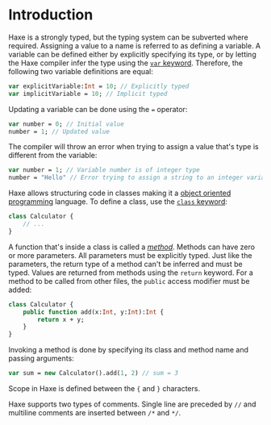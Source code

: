 # Introduction

Haxe is a strongly typed, but the typing system can be subverted where required. Assigning a value to a name is referred to as defining a variable. A variable can be defined either by explicitly specifying its type, or by letting the Haxe compiler infer the type using the [`var` keyword](var). Therefore, the following two variable definitions are equal:

```haxe
var explicitVariable:Int = 10; // Explicitly typed
var implicitVariable = 10; // Implicit typed
```

Updating a variable can be done using the `=` operator:

```haxe
var number = 0; // Initial value
number = 1; // Updated value
```

The compiler will throw an error when trying to assign a value that's type is different from the variable:

```haxe
var number = 1; // Variable number is of integer type
number = "Hello" // Error trying to assign a string to an integer variable
```

Haxe allows structuring code in classes making it a [object oriented programming](oop) language. To define a class, use the [`class` keyword](class):

```haxe
class Calculator {
    // ...
}
```

A function that's inside a class is called a [_method_](method). Methods can have zero or more parameters. All parameters must be explicitly typed. Just like the parameters, the return type of a method can't be inferred and must be typed. Values are returned from methods using the `return` keyword. For a method to be called from other files, the `public` access modifier must be added:

```haxe
class Calculator {
    public function add(x:Int, y:Int):Int {
        return x + y;
    }
}
```

Invoking a method is done by specifying its class and method name and passing arguments:

```haxe
var sum = new Calculator().add(1, 2) // sum = 3
```

Scope in Haxe is defined between the `{` and `}` characters.

Haxe supports two types of comments. Single line are preceded by `//` and multiline comments are inserted between `/*` and `*/`.

[var]: https://haxe.org/manual/expression-var.html
[class]: https://haxe.org/manual/types-class-instance.html
[oop]: https://en.wikipedia.org/wiki/Object-oriented_programming
[method]: https://haxe.org/manual/class-field-method.html
